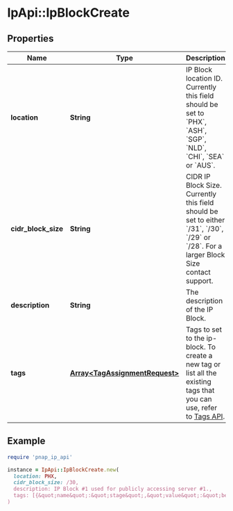 # IpApi::IpBlockCreate

## Properties

| Name | Type | Description | Notes |
| ---- | ---- | ----------- | ----- |
| **location** | **String** | IP Block location ID. Currently this field should be set to &#x60;PHX&#x60;, &#x60;ASH&#x60;, &#x60;SGP&#x60;, &#x60;NLD&#x60;, &#x60;CHI&#x60;, &#x60;SEA&#x60; or &#x60;AUS&#x60;. |  |
| **cidr_block_size** | **String** | CIDR IP Block Size. Currently this field should be set to either &#x60;/31&#x60;, &#x60;/30&#x60;, &#x60;/29&#x60; or &#x60;/28&#x60;. For a larger Block Size contact support. |  |
| **description** | **String** | The description of the IP Block. | [optional] |
| **tags** | [**Array&lt;TagAssignmentRequest&gt;**](TagAssignmentRequest.md) | Tags to set to the ip-block. To create a new tag or list all the existing tags that you can use, refer to [Tags API](https://developers.phoenixnap.com/docs/tags/1/overview). | [optional] |

## Example

```ruby
require 'pnap_ip_api'

instance = IpApi::IpBlockCreate.new(
  location: PHX,
  cidr_block_size: /30,
  description: IP Block #1 used for publicly accessing server #1.,
  tags: [{&quot;name&quot;:&quot;stage&quot;,&quot;value&quot;:&quot;beta&quot;},{&quot;name&quot;:&quot;group&quot;,&quot;value&quot;:&quot;discounted&quot;}]
)
```

